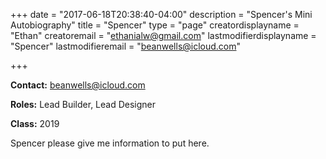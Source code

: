 +++
date = "2017-06-18T20:38:40-04:00"
description = "Spencer's Mini Autobiography"
title = "Spencer"
type = "page"
creatordisplayname = "Ethan"
creatoremail = "ethanialw@gmail.com"
lastmodifierdisplayname = "Spencer"
lastmodifieremail = "beanwells@icloud.com"

+++

**Contact:** <a href="mailto:beanwells@icloud.com">beanwells@icloud.com</a>

**Roles:** Lead Builder, Lead Designer

**Class:** 2019

Spencer please give me information to put here.
